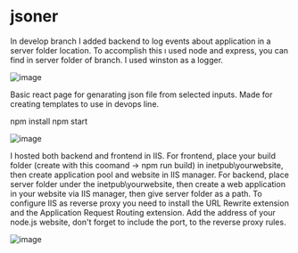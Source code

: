 # jsoner
In develop branch I added backend to log events about application in a server folder location. To accomplish this ı used node and express, you can find in server folder of branch. I used winston as a logger.

![image](https://user-images.githubusercontent.com/75986477/188502949-293b7963-2758-4a70-a315-4fd140d5e106.png)



Basic react page for genarating json file from selected inputs. Made for creating templates to use in devops line.

npm install
npm start

![image](https://user-images.githubusercontent.com/75986477/188308945-22361120-89f6-4bc2-9a60-fa5b69d7ebfd.png)

I hosted both backend and frontend in IIS.
For frontend, place your build folder (create with this coomand -> npm run build) in inetpub\yourwebsite, then create application pool and website in IIS manager.
For backend, place server folder under the inetpub\yourwebsite, then create a web application in your website via IIS manager, then give server folder as a path. To configure IIS as reverse proxy you need to install the URL Rewrite extension and the Application Request Routing extension. Add the address of your node.js website, don't forget to include the port, to the reverse proxy rules.

![image](https://user-images.githubusercontent.com/75986477/188503647-3518a8b4-581c-4521-8ebd-21b0bdc0df7c.png)
